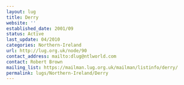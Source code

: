 ```yaml
---
layout: lug
title: Derry
website: ''
established_date: 2001/09
status: Active
last_update: 04/2010
categories: Northern-Ireland
url: http://lug.org.uk/node/90
contact_address: mailto:dlug@ntlworld.com
contact: Robert Brown
mailing_list: https://mailman.lug.org.uk/mailman/listinfo/derry/
permalink: lugs/Northern-Ireland/Derry
---
```

